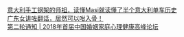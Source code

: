   
[意大利手工钢架的师祖，读懂Masi就读懂了半个意大利单车历史](http://www.dianyue.me/archives/676/gfbe5v5200b1f86v/)  
[广东女讲咗翻话，居然可以咁入骨！](http://www.dianyue.me/archives/860/j0ak8r8wfcpc8ygx/)  
[第二轮通知 | 2018年首届中国婚姻家庭心理健康高峰论坛](http://www.dianyue.me/archives/876/gl2pa0orvmp2s297/)